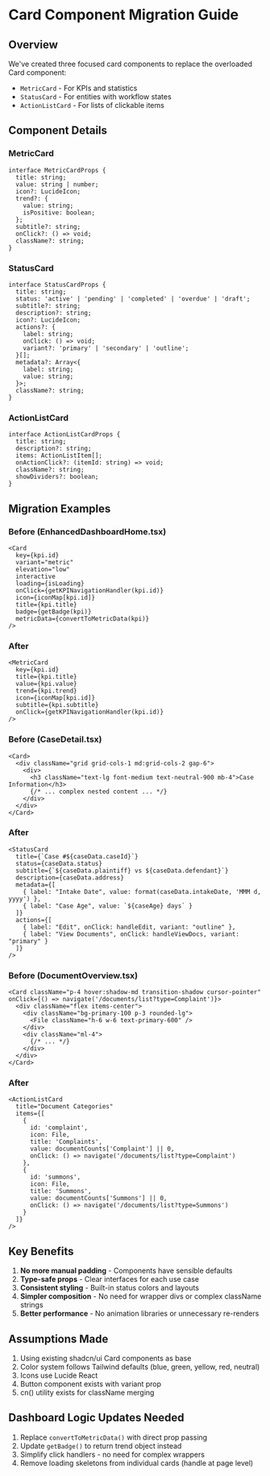 # Card Component Migration Guide

## Overview
We've created three focused card components to replace the overloaded Card component:
- `MetricCard` - For KPIs and statistics
- `StatusCard` - For entities with workflow states
- `ActionListCard` - For lists of clickable items

## Component Details

### MetricCard
```tsx
interface MetricCardProps {
  title: string;
  value: string | number;
  icon?: LucideIcon;
  trend?: {
    value: string;
    isPositive: boolean;
  };
  subtitle?: string;
  onClick?: () => void;
  className?: string;
}
```

### StatusCard
```tsx
interface StatusCardProps {
  title: string;
  status: 'active' | 'pending' | 'completed' | 'overdue' | 'draft';
  subtitle?: string;
  description?: string;
  icon?: LucideIcon;
  actions?: {
    label: string;
    onClick: () => void;
    variant?: 'primary' | 'secondary' | 'outline';
  }[];
  metadata?: Array<{
    label: string;
    value: string;
  }>;
  className?: string;
}
```

### ActionListCard
```tsx
interface ActionListCardProps {
  title: string;
  description?: string;
  items: ActionListItem[];
  onActionClick?: (itemId: string) => void;
  className?: string;
  showDividers?: boolean;
}
```

## Migration Examples

### Before (EnhancedDashboardHome.tsx)
```tsx
<Card 
  key={kpi.id}
  variant="metric"
  elevation="low"
  interactive
  loading={isLoading}
  onClick={getKPINavigationHandler(kpi.id)}
  icon={iconMap[kpi.id]}
  title={kpi.title}
  badge={getBadge(kpi)}
  metricData={convertToMetricData(kpi)}
/>
```

### After
```tsx
<MetricCard
  key={kpi.id}
  title={kpi.title}
  value={kpi.value}
  trend={kpi.trend}
  icon={iconMap[kpi.id]}
  subtitle={kpi.subtitle}
  onClick={getKPINavigationHandler(kpi.id)}
/>
```

### Before (CaseDetail.tsx)
```tsx
<Card>
  <div className="grid grid-cols-1 md:grid-cols-2 gap-6">
    <div>
      <h3 className="text-lg font-medium text-neutral-900 mb-4">Case Information</h3>
      {/* ... complex nested content ... */}
    </div>
  </div>
</Card>
```

### After
```tsx
<StatusCard
  title={`Case #${caseData.caseId}`}
  status={caseData.status}
  subtitle={`${caseData.plaintiff} vs ${caseData.defendant}`}
  description={caseData.address}
  metadata={[
    { label: "Intake Date", value: format(caseData.intakeDate, 'MMM d, yyyy') },
    { label: "Case Age", value: `${caseAge} days` }
  ]}
  actions={[
    { label: "Edit", onClick: handleEdit, variant: "outline" },
    { label: "View Documents", onClick: handleViewDocs, variant: "primary" }
  ]}
/>
```

### Before (DocumentOverview.tsx)
```tsx
<Card className="p-4 hover:shadow-md transition-shadow cursor-pointer" onClick={() => navigate('/documents/list?type=Complaint')}>
  <div className="flex items-center">
    <div className="bg-primary-100 p-3 rounded-lg">
      <File className="h-6 w-6 text-primary-600" />
    </div>
    <div className="ml-4">
      {/* ... */}
    </div>
  </div>
</Card>
```

### After
```tsx
<ActionListCard
  title="Document Categories"
  items={[
    {
      id: 'complaint',
      icon: File,
      title: 'Complaints',
      value: documentCounts['Complaint'] || 0,
      onClick: () => navigate('/documents/list?type=Complaint')
    },
    {
      id: 'summons',
      icon: File,
      title: 'Summons',
      value: documentCounts['Summons'] || 0,
      onClick: () => navigate('/documents/list?type=Summons')
    }
  ]}
/>
```

## Key Benefits
1. **No more manual padding** - Components have sensible defaults
2. **Type-safe props** - Clear interfaces for each use case
3. **Consistent styling** - Built-in status colors and layouts
4. **Simpler composition** - No need for wrapper divs or complex className strings
5. **Better performance** - No animation libraries or unnecessary re-renders

## Assumptions Made
1. Using existing shadcn/ui Card components as base
2. Color system follows Tailwind defaults (blue, green, yellow, red, neutral)
3. Icons use Lucide React
4. Button component exists with variant prop
5. cn() utility exists for className merging

## Dashboard Logic Updates Needed
1. Replace `convertToMetricData()` with direct prop passing
2. Update `getBadge()` to return trend object instead
3. Simplify click handlers - no need for complex wrappers
4. Remove loading skeletons from individual cards (handle at page level)